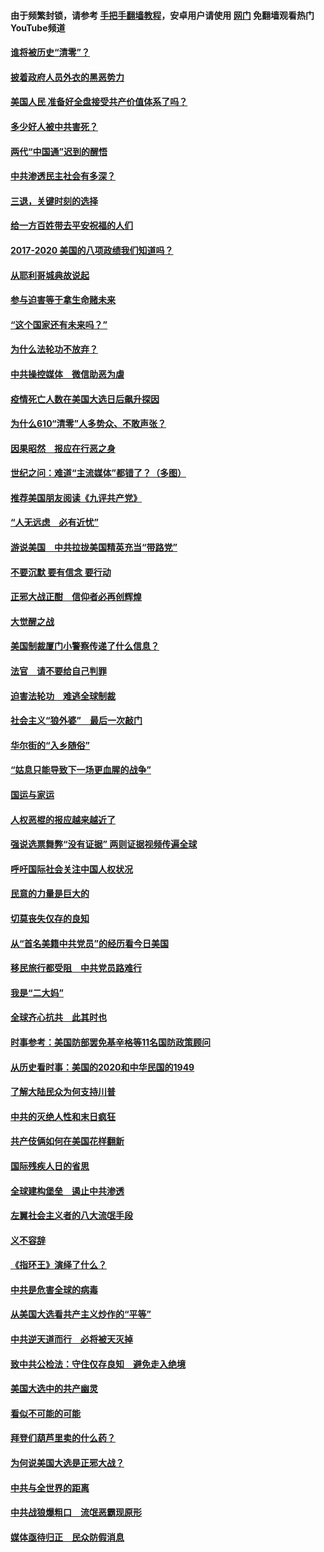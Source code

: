 #### 由于频繁封锁，请参考 [手把手翻墙教程](https://github.com/gfw-breaker/guides/wiki/)，安卓用户请使用 [网门](https://github.com/gfw-breaker/nogfw/blob/master/dl.md?t=01310900) 免翻墙观看热门YouTube频道 

#### [谁将被历史“清零”？](../pages/73/417485.md?t=01310900) 

#### [披着政府人员外衣的黑恶势力](../pages/73/417442.md?t=01310900) 

#### [美国人民 准备好全盘接受共产价值体系了吗？](../pages/73/417491.md?t=01310900) 

#### [多少好人被中共害死？](../pages/73/417144.md?t=01310900) 

#### [两代“中国通”迟到的醒悟](../pages/73/417064.md?t=01310900) 

#### [中共渗透民主社会有多深？](../pages/73/417063.md?t=01310900) 

#### [三退，关键时刻的选择](../pages/73/416969.md?t=01310900) 

#### [给一方百姓带去平安祝福的人们](../pages/73/416941.md?t=01310900) 

#### [2017-2020  美国的八项政绩我们知道吗？](../pages/73/416968.md?t=01310900) 

#### [从耶利哥城典故说起](../pages/73/416892.md?t=01310900) 

#### [参与迫害等于拿生命赌未来](../pages/73/416856.md?t=01310900) 

#### [“这个国家还有未来吗？”](../pages/73/416852.md?t=01310900) 

#### [为什么法轮功不放弃？](../pages/73/416864.md?t=01310900) 

#### [中共操控媒体　微信助恶为虐](../pages/73/416724.md?t=01310900) 

#### [疫情死亡人数在美国大选日后飙升探因](../pages/73/416606.md?t=01310900) 

#### [为什么610“清零”人多势众、不敢声张？](../pages/73/416632.md?t=01310900) 

#### [因果昭然　报应在行恶之身](../pages/73/416582.md?t=01310900) 

#### [世纪之问：难道“主流媒体”都错了？（多图）](../pages/73/416571.md?t=01310900) 

#### [推荐美国朋友阅读《九评共产党》](../pages/73/416510.md?t=01310900) 

#### [“人无远虑　必有近忧”](../pages/73/416513.md?t=01310900) 

#### [游说美国　中共拉拢美国精英充当“带路党”](../pages/73/416529.md?t=01310900) 

#### [不要沉默 要有信念 要行动](../pages/73/416457.md?t=01310900) 

#### [正邪大战正酣　信仰者必再创辉煌](../pages/73/416433.md?t=01310900) 

#### [大觉醒之战](../pages/73/416456.md?t=01310900) 

#### [美国制裁厦门小警察传递了什么信息？](../pages/73/416432.md?t=01310900) 

#### [法官　请不要给自己判罪](../pages/73/416379.md?t=01310900) 

#### [迫害法轮功　难逃全球制裁](../pages/73/416380.md?t=01310900) 

#### [社会主义“狼外婆”　最后一次敲门](../pages/73/416394.md?t=01310900) 

#### [华尔街的“入乡随俗”](../pages/73/416395.md?t=01310900) 

#### [“姑息只能导致下一场更血腥的战争”](../pages/73/416223.md?t=01310900) 

#### [国运与家运](../pages/73/416224.md?t=01310900) 

#### [人权恶棍的报应越来越近了](../pages/73/416276.md?t=01310900) 

#### [强说选票舞弊“没有证据” 两则证据视频传遍全球](../pages/73/416227.md?t=01310900) 

#### [呼吁国际社会关注中国人权状况](../pages/73/416135.md?t=01310900) 

#### [民意的力量是巨大的](../pages/73/416222.md?t=01310900) 

#### [切莫丧失仅存的良知](../pages/73/416134.md?t=01310900) 

#### [从“首名美籍中共党员”的经历看今日美国](../pages/73/416114.md?t=01310900) 

#### [移民旅行都受阻　中共党员路难行](../pages/73/416033.md?t=01310900) 

#### [我是“二大妈”](../pages/73/415529.md?t=01310900) 

#### [全球齐心抗共　此其时也](../pages/73/415989.md?t=01310900) 

#### [时事参考：美国防部罢免基辛格等11名国防政策顾问](../pages/73/415970.md?t=01310900) 

#### [从历史看时事：美国的2020和中华民国的1949](../pages/73/415949.md?t=01310900) 

#### [了解大陆民众为何支持川普](../pages/73/415950.md?t=01310900) 

#### [中共的灭绝人性和末日疯狂](../pages/73/415944.md?t=01310900) 

#### [共产伎俩如何在美国花样翻新](../pages/73/415908.md?t=01310900) 

#### [国际残疾人日的省思](../pages/73/415849.md?t=01310900) 

#### [全球建构堡垒　遏止中共渗透](../pages/73/415850.md?t=01310900) 

#### [左翼社会主义者的八大流氓手段](../pages/73/415802.md?t=01310900) 

#### [义不容辞](../pages/73/415807.md?t=01310900) 

#### [《指环王》演绎了什么？](../pages/73/415739.md?t=01310900) 

#### [中共是危害全球的病毒](../pages/73/415569.md?t=01310900) 

#### [从美国大选看共产主义炒作的“平等”](../pages/73/415654.md?t=01310900) 

#### [中共逆天道而行　必将被天灭掉](../pages/73/415626.md?t=01310900) 

#### [致中共公检法：守住仅存良知　避免走入绝境](../pages/73/415627.md?t=01310900) 

#### [美国大选中的共产幽灵](../pages/73/415618.md?t=01310900) 

#### [看似不可能的可能](../pages/73/415619.md?t=01310900) 

#### [拜登们葫芦里卖的什么药？](../pages/73/415531.md?t=01310900) 

#### [为何说美国大选是正邪大战？](../pages/73/415530.md?t=01310900) 

#### [中共与全世界的距离](../pages/73/415435.md?t=01310900) 

#### [中共战狼爆粗口　流氓恶霸现原形](../pages/73/415426.md?t=01310900) 

#### [媒体亟待归正　民众防假消息](../pages/73/415402.md?t=01310900) 

